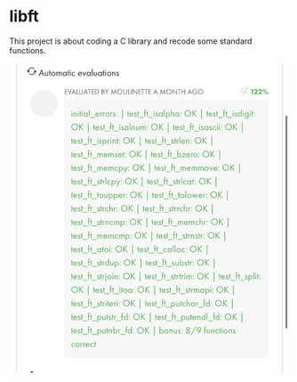 # libft

This project is about coding a C library and recode some standard functions.

![Screenshot](IMG_6018.jpg)
